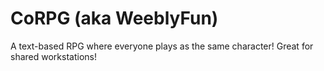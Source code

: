 # CoRPG (aka WeeblyFun)

A text-based RPG where everyone plays as the same character! Great for shared workstations!
